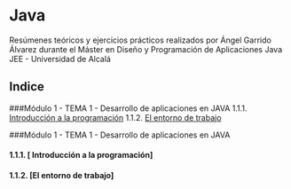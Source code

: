 # Java

Resúmenes teóricos y ejercicios prácticos realizados por Ángel Garrido Álvarez durante el Máster en Diseño y Programación de Aplicaciones Java JEE - Universidad de Alcalá

## Indice

###Módulo 1 - TEMA 1 - Desarrollo de aplicaciones en JAVA
1.1.1. [ Introducción a la programación](#id111)
1.1.2. [El entorno de trabajo](#id112)



###Módulo 1 - TEMA 1 - Desarrollo de aplicaciones en JAVA

#### 1.1.1. [ Introducción a la programación] <a name="id111"></a>
#### 1.1.2. [El entorno de trabajo] <a name="id112"></a>
